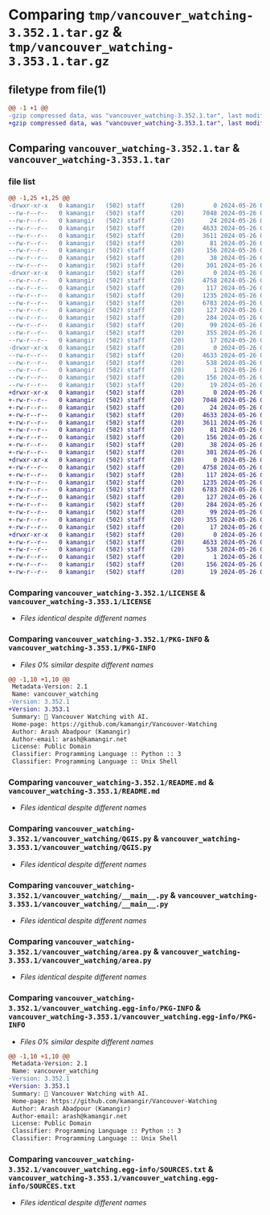 # Comparing `tmp/vancouver_watching-3.352.1.tar.gz` & `tmp/vancouver_watching-3.353.1.tar.gz`

## filetype from file(1)

```diff
@@ -1 +1 @@
-gzip compressed data, was "vancouver_watching-3.352.1.tar", last modified: Sun May 26 04:47:06 2024, max compression
+gzip compressed data, was "vancouver_watching-3.353.1.tar", last modified: Sun May 26 04:44:29 2024, max compression
```

## Comparing `vancouver_watching-3.352.1.tar` & `vancouver_watching-3.353.1.tar`

### file list

```diff
@@ -1,25 +1,25 @@
-drwxr-xr-x   0 kamangir   (502) staff       (20)        0 2024-05-26 04:47:06.595224 vancouver_watching-3.352.1/
--rw-r--r--   0 kamangir   (502) staff       (20)     7048 2024-05-26 04:17:22.000000 vancouver_watching-3.352.1/LICENSE
--rw-r--r--   0 kamangir   (502) staff       (20)       24 2024-05-26 04:17:22.000000 vancouver_watching-3.352.1/MANIFEST.in
--rw-r--r--   0 kamangir   (502) staff       (20)     4633 2024-05-26 04:47:06.594717 vancouver_watching-3.352.1/PKG-INFO
--rw-r--r--   0 kamangir   (502) staff       (20)     3611 2024-05-26 04:17:22.000000 vancouver_watching-3.352.1/README.md
--rw-r--r--   0 kamangir   (502) staff       (20)       81 2024-05-26 04:17:22.000000 vancouver_watching-3.352.1/pyproject.toml
--rw-r--r--   0 kamangir   (502) staff       (20)      156 2024-05-26 04:17:22.000000 vancouver_watching-3.352.1/requirements.txt
--rw-r--r--   0 kamangir   (502) staff       (20)       38 2024-05-26 04:47:06.595333 vancouver_watching-3.352.1/setup.cfg
--rw-r--r--   0 kamangir   (502) staff       (20)      301 2024-05-26 04:17:22.000000 vancouver_watching-3.352.1/setup.py
-drwxr-xr-x   0 kamangir   (502) staff       (20)        0 2024-05-26 04:47:06.591562 vancouver_watching-3.352.1/vancouver_watching/
--rw-r--r--   0 kamangir   (502) staff       (20)     4758 2024-05-26 04:17:22.000000 vancouver_watching-3.352.1/vancouver_watching/QGIS.py
--rw-r--r--   0 kamangir   (502) staff       (20)      117 2024-05-26 04:47:01.000000 vancouver_watching-3.352.1/vancouver_watching/__init__.py
--rw-r--r--   0 kamangir   (502) staff       (20)     1235 2024-05-26 04:17:22.000000 vancouver_watching-3.352.1/vancouver_watching/__main__.py
--rw-r--r--   0 kamangir   (502) staff       (20)     6783 2024-05-26 04:17:22.000000 vancouver_watching-3.352.1/vancouver_watching/area.py
--rw-r--r--   0 kamangir   (502) staff       (20)      127 2024-05-26 04:17:22.000000 vancouver_watching-3.352.1/vancouver_watching/config.env
--rw-r--r--   0 kamangir   (502) staff       (20)      284 2024-05-26 04:17:22.000000 vancouver_watching-3.352.1/vancouver_watching/env.py
--rw-r--r--   0 kamangir   (502) staff       (20)       99 2024-05-26 04:17:22.000000 vancouver_watching-3.352.1/vancouver_watching/logger.py
--rw-r--r--   0 kamangir   (502) staff       (20)      355 2024-05-26 04:17:22.000000 vancouver_watching-3.352.1/vancouver_watching/notebook.py
--rw-r--r--   0 kamangir   (502) staff       (20)       17 2024-05-26 04:17:22.000000 vancouver_watching-3.352.1/vancouver_watching/urls.py
-drwxr-xr-x   0 kamangir   (502) staff       (20)        0 2024-05-26 04:47:06.594062 vancouver_watching-3.352.1/vancouver_watching.egg-info/
--rw-r--r--   0 kamangir   (502) staff       (20)     4633 2024-05-26 04:47:06.000000 vancouver_watching-3.352.1/vancouver_watching.egg-info/PKG-INFO
--rw-r--r--   0 kamangir   (502) staff       (20)      538 2024-05-26 04:47:06.000000 vancouver_watching-3.352.1/vancouver_watching.egg-info/SOURCES.txt
--rw-r--r--   0 kamangir   (502) staff       (20)        1 2024-05-26 04:47:06.000000 vancouver_watching-3.352.1/vancouver_watching.egg-info/dependency_links.txt
--rw-r--r--   0 kamangir   (502) staff       (20)      156 2024-05-26 04:47:06.000000 vancouver_watching-3.352.1/vancouver_watching.egg-info/requires.txt
--rw-r--r--   0 kamangir   (502) staff       (20)       19 2024-05-26 04:47:06.000000 vancouver_watching-3.352.1/vancouver_watching.egg-info/top_level.txt
+drwxr-xr-x   0 kamangir   (502) staff       (20)        0 2024-05-26 04:44:29.285978 vancouver_watching-3.353.1/
+-rw-r--r--   0 kamangir   (502) staff       (20)     7048 2024-05-26 04:17:22.000000 vancouver_watching-3.353.1/LICENSE
+-rw-r--r--   0 kamangir   (502) staff       (20)       24 2024-05-26 04:17:22.000000 vancouver_watching-3.353.1/MANIFEST.in
+-rw-r--r--   0 kamangir   (502) staff       (20)     4633 2024-05-26 04:44:29.285477 vancouver_watching-3.353.1/PKG-INFO
+-rw-r--r--   0 kamangir   (502) staff       (20)     3611 2024-05-26 04:17:22.000000 vancouver_watching-3.353.1/README.md
+-rw-r--r--   0 kamangir   (502) staff       (20)       81 2024-05-26 04:17:22.000000 vancouver_watching-3.353.1/pyproject.toml
+-rw-r--r--   0 kamangir   (502) staff       (20)      156 2024-05-26 04:17:22.000000 vancouver_watching-3.353.1/requirements.txt
+-rw-r--r--   0 kamangir   (502) staff       (20)       38 2024-05-26 04:44:29.286059 vancouver_watching-3.353.1/setup.cfg
+-rw-r--r--   0 kamangir   (502) staff       (20)      301 2024-05-26 04:17:22.000000 vancouver_watching-3.353.1/setup.py
+drwxr-xr-x   0 kamangir   (502) staff       (20)        0 2024-05-26 04:44:29.281643 vancouver_watching-3.353.1/vancouver_watching/
+-rw-r--r--   0 kamangir   (502) staff       (20)     4758 2024-05-26 04:17:22.000000 vancouver_watching-3.353.1/vancouver_watching/QGIS.py
+-rw-r--r--   0 kamangir   (502) staff       (20)      117 2024-05-26 04:44:24.000000 vancouver_watching-3.353.1/vancouver_watching/__init__.py
+-rw-r--r--   0 kamangir   (502) staff       (20)     1235 2024-05-26 04:17:22.000000 vancouver_watching-3.353.1/vancouver_watching/__main__.py
+-rw-r--r--   0 kamangir   (502) staff       (20)     6783 2024-05-26 04:17:22.000000 vancouver_watching-3.353.1/vancouver_watching/area.py
+-rw-r--r--   0 kamangir   (502) staff       (20)      127 2024-05-26 04:17:22.000000 vancouver_watching-3.353.1/vancouver_watching/config.env
+-rw-r--r--   0 kamangir   (502) staff       (20)      284 2024-05-26 04:17:22.000000 vancouver_watching-3.353.1/vancouver_watching/env.py
+-rw-r--r--   0 kamangir   (502) staff       (20)       99 2024-05-26 04:17:22.000000 vancouver_watching-3.353.1/vancouver_watching/logger.py
+-rw-r--r--   0 kamangir   (502) staff       (20)      355 2024-05-26 04:17:22.000000 vancouver_watching-3.353.1/vancouver_watching/notebook.py
+-rw-r--r--   0 kamangir   (502) staff       (20)       17 2024-05-26 04:17:22.000000 vancouver_watching-3.353.1/vancouver_watching/urls.py
+drwxr-xr-x   0 kamangir   (502) staff       (20)        0 2024-05-26 04:44:29.284641 vancouver_watching-3.353.1/vancouver_watching.egg-info/
+-rw-r--r--   0 kamangir   (502) staff       (20)     4633 2024-05-26 04:44:29.000000 vancouver_watching-3.353.1/vancouver_watching.egg-info/PKG-INFO
+-rw-r--r--   0 kamangir   (502) staff       (20)      538 2024-05-26 04:44:29.000000 vancouver_watching-3.353.1/vancouver_watching.egg-info/SOURCES.txt
+-rw-r--r--   0 kamangir   (502) staff       (20)        1 2024-05-26 04:44:29.000000 vancouver_watching-3.353.1/vancouver_watching.egg-info/dependency_links.txt
+-rw-r--r--   0 kamangir   (502) staff       (20)      156 2024-05-26 04:44:29.000000 vancouver_watching-3.353.1/vancouver_watching.egg-info/requires.txt
+-rw-r--r--   0 kamangir   (502) staff       (20)       19 2024-05-26 04:44:29.000000 vancouver_watching-3.353.1/vancouver_watching.egg-info/top_level.txt
```

### Comparing `vancouver_watching-3.352.1/LICENSE` & `vancouver_watching-3.353.1/LICENSE`

 * *Files identical despite different names*

### Comparing `vancouver_watching-3.352.1/PKG-INFO` & `vancouver_watching-3.353.1/PKG-INFO`

 * *Files 0% similar despite different names*

```diff
@@ -1,10 +1,10 @@
 Metadata-Version: 2.1
 Name: vancouver_watching
-Version: 3.352.1
+Version: 3.353.1
 Summary: 🌈 Vancouver Watching with AI.
 Home-page: https://github.com/kamangir/Vancouver-Watching
 Author: Arash Abadpour (Kamangir)
 Author-email: arash@kamangir.net
 License: Public Domain
 Classifier: Programming Language :: Python :: 3
 Classifier: Programming Language :: Unix Shell
```

### Comparing `vancouver_watching-3.352.1/README.md` & `vancouver_watching-3.353.1/README.md`

 * *Files identical despite different names*

### Comparing `vancouver_watching-3.352.1/vancouver_watching/QGIS.py` & `vancouver_watching-3.353.1/vancouver_watching/QGIS.py`

 * *Files identical despite different names*

### Comparing `vancouver_watching-3.352.1/vancouver_watching/__main__.py` & `vancouver_watching-3.353.1/vancouver_watching/__main__.py`

 * *Files identical despite different names*

### Comparing `vancouver_watching-3.352.1/vancouver_watching/area.py` & `vancouver_watching-3.353.1/vancouver_watching/area.py`

 * *Files identical despite different names*

### Comparing `vancouver_watching-3.352.1/vancouver_watching.egg-info/PKG-INFO` & `vancouver_watching-3.353.1/vancouver_watching.egg-info/PKG-INFO`

 * *Files 0% similar despite different names*

```diff
@@ -1,10 +1,10 @@
 Metadata-Version: 2.1
 Name: vancouver_watching
-Version: 3.352.1
+Version: 3.353.1
 Summary: 🌈 Vancouver Watching with AI.
 Home-page: https://github.com/kamangir/Vancouver-Watching
 Author: Arash Abadpour (Kamangir)
 Author-email: arash@kamangir.net
 License: Public Domain
 Classifier: Programming Language :: Python :: 3
 Classifier: Programming Language :: Unix Shell
```

### Comparing `vancouver_watching-3.352.1/vancouver_watching.egg-info/SOURCES.txt` & `vancouver_watching-3.353.1/vancouver_watching.egg-info/SOURCES.txt`

 * *Files identical despite different names*

